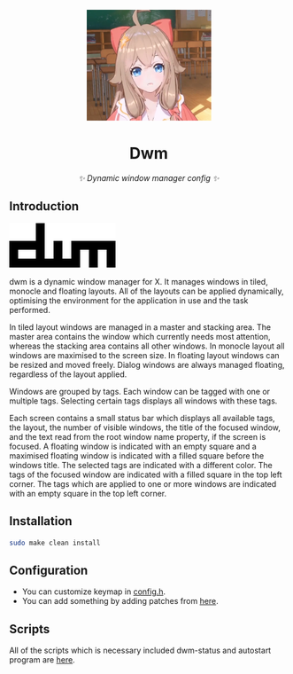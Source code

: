 <!-- markdownlint-disable MD033 MD041 -->
<p align="center">
  <a href="https://github.com/Allen191819/dwm"><img src="https://github.com/Allen191819/dwm/blob/master/img/logo.png?raw=true" width="225" height="200" alt="my_neovim"></a>
</p>

<div align="center">

# Dwm

<!-- prettier-ignore-start -->
<!-- markdownlint-disable-next-line MD036 -->
_✨ Dynamic window manager config ✨_
<!-- prettier-ignore-end -->

</div>

## Introduction

![dwm](./img/dwm.png) 

dwm is a dynamic window manager for X. It manages windows in tiled, monocle and floating layouts. All of the layouts can be applied dynamically, optimising the environment for the application in use and the task performed.

In tiled layout windows are managed in a master and stacking area. The master area contains the window which currently needs most attention, whereas the stacking area contains all other windows. In monocle layout all windows are maximised to the screen size. In floating layout windows can be resized and moved freely. Dialog windows are always managed floating, regardless of the layout applied.

Windows are grouped by tags. Each window can be tagged with one or multiple tags. Selecting certain tags displays all windows with these tags.

Each screen contains a small status bar which displays all available tags, the layout, the number of visible windows, the title of the focused window, and the text read from the root window name property, if the screen is focused. A floating window is indicated with an empty square and a maximised floating window is indicated with a filled square before the windows title. The selected tags are indicated with a different color. The tags of the focused window are indicated with a filled square in the top left corner. The tags which are applied to one or more windows are indicated with an empty square in the top left corner.

## Installation 

```bash
sudo make clean install
```

## Configuration

+ You can customize keymap in [config.h](./config.h).
+ You can add something by adding patches from [here](https://dwm.suckless.org/patches/).

## Scripts 

All of the scripts which is necessary included dwm-status and autostart program are [here](https://github.com/Allen191819/scripts).
